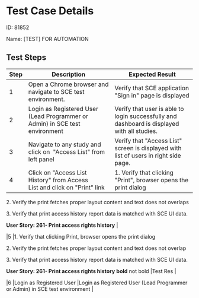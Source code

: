 
# Test Case Details
ID: 81852

Name: [TEST] FOR AUTOMATION
## Test Steps

|Step |Description | Expected Result|
|---------|----------------------|----------------|
|1     |Open a Chrome browser and navigate to SCE test environment. |Verify that SCE application "Sign in" page is displayed |
|2     |Login as Registered User (Lead Programmer or Admin) in SCE test environment |Verify that user is able to login successfully and dashboard is displayed with all studies. |
|3     |Navigate to any study and click on  "Access List" from left panel |Verify that "Access List" screen is displayed with list of users in right side page. |
|4     |Click on "Access List History" from Access List and click on "Print" link |1\. Verify that clicking "Print", browser opens the print dialog

  

2. Verify the print fetches proper layout content and text does not overlaps

  

3\. Verify that print access history report data is matched with SCE UI data.

  

**User Story: 261- Print access rights history** |

 
|5     |1\. Verify that clicking Print, browser opens the print dialog

  

2\. Verify the print fetches proper layout content and text does not overlap

  

3\. Verify that print access history report data is matched with SCE UI data.

  

**User Story: 261- Print access rights history** **bold** not bold |Test Res |

 
|6     |Login as Registered User |Login as Registered User (Lead Programmer or Admin) in SCE test environment |
